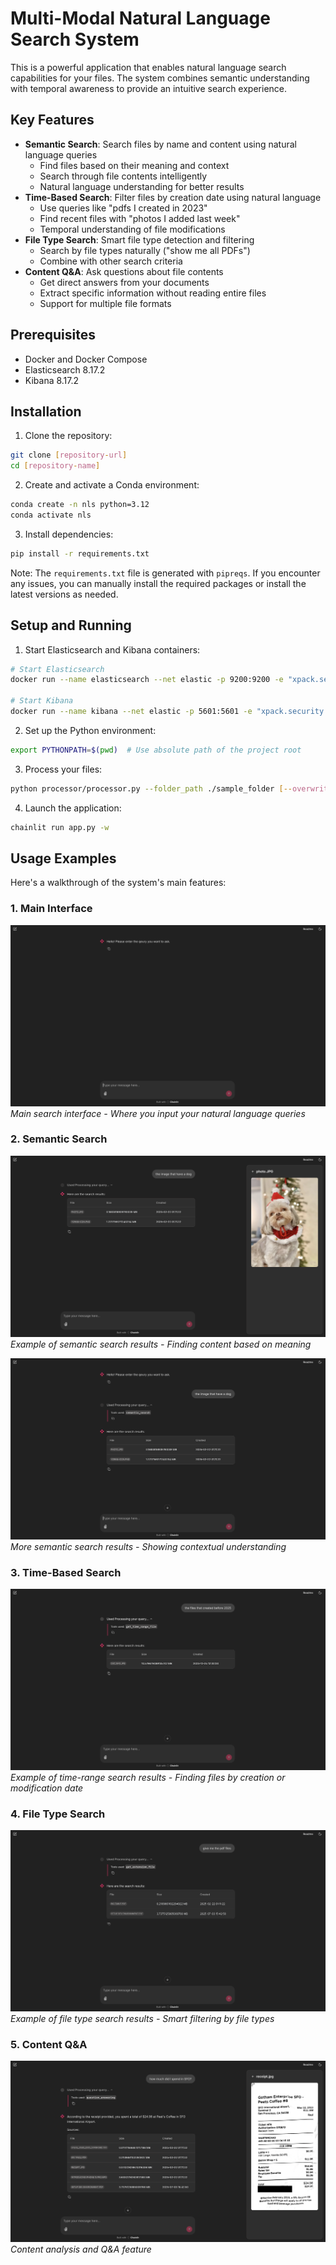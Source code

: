 # Multi-Modal Natural Language Search System

This is a powerful application that enables natural language search capabilities for your files. The system combines semantic understanding with temporal awareness to provide an intuitive search experience.

## Key Features

- **Semantic Search**: Search files by name and content using natural language queries
  - Find files based on their meaning and context
  - Search through file contents intelligently
  - Natural language understanding for better results
- **Time-Based Search**: Filter files by creation date using natural language
  - Use queries like "pdfs I created in 2023"
  - Find recent files with "photos I added last week"
  - Temporal understanding of file modifications
- **File Type Search**: Smart file type detection and filtering
  - Search by file types naturally ("show me all PDFs")
  - Combine with other search criteria
- **Content Q&A**: Ask questions about file contents
  - Get direct answers from your documents
  - Extract specific information without reading entire files
  - Support for multiple file formats

## Prerequisites

- Docker and Docker Compose
- Elasticsearch 8.17.2
- Kibana 8.17.2

## Installation

1. Clone the repository:
```bash
git clone [repository-url]
cd [repository-name]
```

2. Create and activate a Conda environment:
```bash
conda create -n nls python=3.12
conda activate nls
```

3. Install dependencies:
```bash
pip install -r requirements.txt
```

Note: The `requirements.txt` file is generated with `pipreqs`. If you encounter any issues, you can manually install the required packages or install the latest versions as needed.

## Setup and Running

1. Start Elasticsearch and Kibana containers:
```bash
# Start Elasticsearch
docker run --name elasticsearch --net elastic -p 9200:9200 -e "xpack.security.enabled=false" -e "discovery.type=single-node" -t docker.elastic.co/elasticsearch/elasticsearch:8.17.2

# Start Kibana
docker run --name kibana --net elastic -p 5601:5601 -e "xpack.security.enabled=false" docker.elastic.co/kibana/kibana:8.17.2
```

2. Set up the Python environment:
```bash
export PYTHONPATH=$(pwd)  # Use absolute path of the project root
```

3. Process your files:
```bash
python processor/processor.py --folder_path ./sample_folder [--overwrite]
```

4. Launch the application:
```bash
chainlit run app.py -w
```

## Usage Examples

Here's a walkthrough of the system's main features:

### 1. Main Interface
![Search Interface](images/interface.png)
*Main search interface - Where you input your natural language queries*

### 2. Semantic Search
![Search Results](images/dog.png)
*Example of semantic search results - Finding content based on meaning*

![Additional Results](images/dog2.png)
*More semantic search results - Showing contextual understanding*

### 3. Time-Based Search
![Search Results](images/time.png)
*Example of time-range search results - Finding files by creation or modification date*

### 4. File Type Search
![Search Results](images/file_type.png)
*Example of file type search results - Smart filtering by file types*

### 5. Content Q&A
![Content Analysis](images/QA.png)
*Content analysis and Q&A feature*
